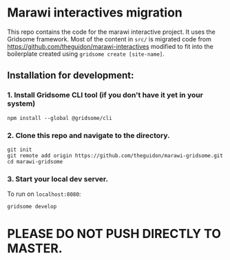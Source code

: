 # Marawi interactives migration

This repo contains the code for the marawi interactive project. It uses the Gridsome framework. Most of the content in `src/` is migrated code from https://github.com/theguidon/marawi-interactives modified to fit into the boilerplate created using `gridsome create [site-name]`.

## Installation for development: 

### 1. Install Gridsome CLI tool (if you don't have it yet in your system)

`npm install --global @gridsome/cli`

### 2. Clone this repo and navigate to the directory.
```
git init
git remote add origin https://github.com/theguidon/marawi-gridsome.git
cd marawi-gridsome
```


### 3. Start your local dev server.
To run on `localhost:8080`:

`gridsome develop`

# PLEASE DO NOT PUSH DIRECTLY TO MASTER. 

